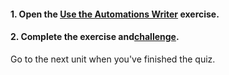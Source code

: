 <head><base target="_blank"> </head>

#### **1. Open the [Use the Automations Writer](https://safe.my.trailhead.com/content/safe/modules/connect-automations-with-job-orchestration/exercise-use-the-automations-writer?trail_id=automate-data-integration-tasks) exercise.**

  


#### **2. Complete the exercise and**[**challenge**](https://safe.my.trailhead.com/content/safe/modules/connect-automations-with-job-orchestration/exercise-use-the-automations-writer?trail_id=automate-data-integration-tasks#challenge)**.**

Go to the next unit when you've finished the quiz.



